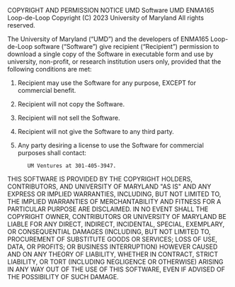COPYRIGHT AND PERMISSION NOTICE
UMD Software UMD ENMA165 Loop-de-Loop
Copyright (C) 2023 University of Maryland
All rights reserved.

The University of Maryland (“UMD”) and the developers of ENMA165 Loop-de-Loop
software (“Software”) give recipient (“Recipient”) permission to download a
single copy of the Software in executable form and use by university,
non-profit, or research institution users only, provided that the following
conditions are met:

  1. Recipient may use the Software for any purpose, EXCEPT for commercial
     benefit.
  2. Recipient will not copy the Software.
  3. Recipient will not sell the Software.
  4. Recipient will not give the Software to any third party.
  5. Any party desiring a license to use the Software for commercial
     purposes shall contact:

            UM Ventures at 301-405-3947.

THIS SOFTWARE IS PROVIDED BY THE COPYRIGHT HOLDERS, CONTRIBUTORS, AND
UNIVERSITY OF MARYLAND "AS IS" AND ANY EXPRESS OR IMPLIED WARRANTIES,
INCLUDING, BUT NOT LIMITED TO, THE IMPLIED WARRANTIES OF MERCHANTABILITY
AND FITNESS FOR A PARTICULAR PURPOSE ARE DISCLAIMED. IN NO EVENT SHALL THE
COPYRIGHT OWNER, CONTRIBUTORS OR UNIVERSITY OF MARYLAND BE LIABLE FOR ANY
DIRECT, INDIRECT, INCIDENTAL, SPECIAL, EXEMPLARY, OR CONSEQUENTIAL DAMAGES
(INCLUDING, BUT NOT LIMITED TO, PROCUREMENT OF SUBSTITUTE GOODS OR
SERVICES; LOSS OF USE, DATA, OR PROFITS; OR BUSINESS INTERRUPTION) HOWEVER
CAUSED AND ON ANY THEORY OF LIABILITY, WHETHER IN CONTRACT, STRICT
LIABILITY, OR TORT (INCLUDING NEGLIGENCE OR OTHERWISE) ARISING IN ANY WAY
OUT OF THE USE OF THIS SOFTWARE, EVEN IF ADVISED OF THE POSSIBILITY OF SUCH
DAMAGE.